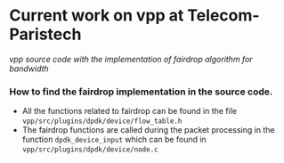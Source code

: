 # Current work on vpp at Telecom-Paristech

*vpp source code with the implementation of fairdrop algorithm for bandwidth*

### How to find the fairdrop implementation in the source code.

* All the functions related to fairdrop can be found in the file `vpp/src/plugins/dpdk/device/flow_table.h`
* The fairdrop functions are called during the packet processing in the function `dpdk_device_input` which can be found in `vpp/src/plugins/dpdk/device/node.c`
